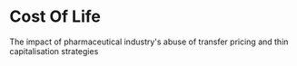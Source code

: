 # Cost Of Life
The impact of pharmaceutical industry's abuse of transfer pricing and thin capitalisation strategies
